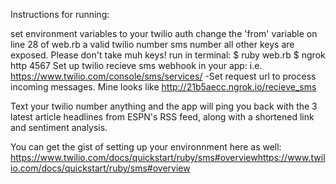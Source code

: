 Instructions for running:


set environment variables to your twilio auth
change the 'from' variable on line 28 of web.rb a valid twilio number sms number
all other keys are exposed. Please don't take muh keys!
run in terminal: 
  $ ruby web.rb
  $ ngrok http 4567
Set up twilio recieve sms webhook in your app: i.e. https://www.twilio.com/console/sms/services/<YOUR APP ID HERE>
  -Set request url to process incoming messages. Mine looks like http://21b5aecc.ngrok.io/recieve_sms   
  
  
Text your twilio number anything and the app will ping you back with the 3 latest article headlines from ESPN's RSS feed, along with a shortened link and sentiment analysis.


You can get the gist of setting up your environnment here as well: https://www.twilio.com/docs/quickstart/ruby/sms#overviewhttps://www.twilio.com/docs/quickstart/ruby/sms#overview

